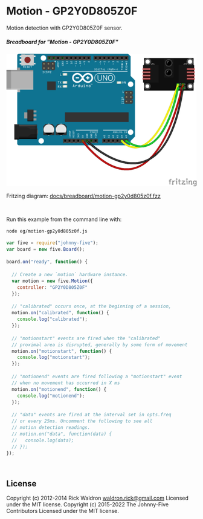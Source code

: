 <!--remove-start-->

# Motion - GP2Y0D805Z0F

<!--remove-end-->


Motion detection with GP2Y0D805Z0F sensor.





##### Breadboard for "Motion - GP2Y0D805Z0F"



![docs/breadboard/motion-gp2y0d805z0f.png](breadboard/motion-gp2y0d805z0f.png)<br>

Fritzing diagram: [docs/breadboard/motion-gp2y0d805z0f.fzz](breadboard/motion-gp2y0d805z0f.fzz)

&nbsp;




Run this example from the command line with:
```bash
node eg/motion-gp2y0d805z0f.js
```


```javascript
var five = require("johnny-five");
var board = new five.Board();

board.on("ready", function() {

  // Create a new `motion` hardware instance.
  var motion = new five.Motion({
    controller: "GP2Y0D805Z0F"
  });

  // "calibrated" occurs once, at the beginning of a session,
  motion.on("calibrated", function() {
    console.log("calibrated");
  });

  // "motionstart" events are fired when the "calibrated"
  // proximal area is disrupted, generally by some form of movement
  motion.on("motionstart", function() {
    console.log("motionstart");
  });

  // "motionend" events are fired following a "motionstart" event
  // when no movement has occurred in X ms
  motion.on("motionend", function() {
    console.log("motionend");
  });

  // "data" events are fired at the interval set in opts.freq
  // or every 25ms. Uncomment the following to see all
  // motion detection readings.
  // motion.on("data", function(data) {
  //   console.log(data);
  // });
});

```








&nbsp;

<!--remove-start-->

## License
Copyright (c) 2012-2014 Rick Waldron <waldron.rick@gmail.com>
Licensed under the MIT license.
Copyright (c) 2015-2022 The Johnny-Five Contributors
Licensed under the MIT license.

<!--remove-end-->
